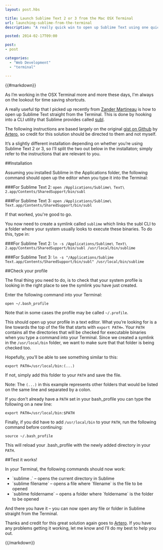 ```yaml
---
layout: post.hbs

title: Launch Sublime Text 2 or 3 from the Mac OSX Terminal
url: launching-sublime-from-the-terminal
description: "A really quick win to open up Sublime Text using one quick command from the Mac OSX terminal."

posted: 2014-02-17T09:00

post:
- post

categories:
  - "Web Development"
  - "terminal"

---
```


{{#markdown}}

As I’m working in the OSX Terminal more and more these days, I'm always on the lookout for time saving shortcuts.

A really useful tip that I picked up recently from [Zander Martineau](http://twitter.com/MrMartineau) is how to open up Sublime Text straight from the Terminal.  This is done by hooking into a CLI utility that Sublime provides called [subl](http://www.sublimetext.com/docs/2/osx_command_line.html).

The following instructions are based largely on the original [gist on Github](https://gist.github.com/artero/1236170) by [Artero](https://github.com/artero), so credit for this solution should be directed to them and not myself.

It’s a slightly different installation depending on whether you’re using Sublime Text 2 or 3, so I’ll split the two out below in the installaton; simply refer to the instructions that are relevant to you.

##Installation

Assuming you installed Sublime in the Applications folder, the following command should open up the editor when you type it into the Terminal:

###For Sublime Text 2:
`open /Applications/Sublime\ Text\ 2.app/Contents/SharedSupport/bin/subl`

###For Sublime Text 3:
`open /Applications/Sublime\ Text.app/Contents/SharedSupport/bin/subl`

If that worked, you're good to go.

You now need to create a symlink called `sublime` which links the subl CLI to a folder where your system usually looks to execute these binaries.  To do this, type in:

###For Sublime Text 2:
`ln -s /Applications/Sublime\ Text\ 2.app/Contents/SharedSupport/bin/subl /usr/local/bin/sublime`

###For Sublime Text 3:
`ln -s "/Applications/Sublime Text.app/Contents/SharedSupport/bin/subl" /usr/local/bin/sublime`



##Check your profile

The final thing you need to do, is to check that your system profile is looking in the right place to see the symlink you have just created.

Enter the following command into your Terminal:

`open ~/.bash_profile`

Note that in some cases the profile may be called `~/.profile`.

This should open up your profile in a text editor.  What you’re looking for is a line towards the top of the file that starts with `export PATH=`.  Your `PATH` contains all the directories that will be checked for executable binaries when you type a command into your Terminal.  Since we created a symlink in the `/usr/local/bin` folder, we want to make sure that that folder is being checked too.

Hopefully, you’ll be able to see something similar to this:

`export PATH=/usr/local/bin:(...)`

If not, simply add this folder to your `PATH` and save the file.

Note: The `(...)` in this example represents other folders that would be listed on the same line and separated by a colon.

If you don't already have a `PATH` set in your bash_profile you can type the following on a new line:

`export PATH=/usr/local/bin:$PATH`

Finally, if you did have to add `/usr/local/bin` to your `PATH`, run the following command before continuing:

`source ~/.bash_profile`

This will reload your .bash_profile with the newly added directory in your `PATH`.


##Test it works!

In your Terminal, the following commands should now work:

<ul class="unstyled">
	<li>`sublime .` – opens the current directory in Sublime</li>
	<li>`sublime filename` – opens a file where `filename` is the file to be opened</li>
	<li>`sublime foldername` – opens a folder where `foldername` is the folder to be opened</li>
</ul>

And there you have it – you can now open any file or folder in Sublime straight from the Terminal.

Thanks and credit for this great solution again goes to [Artero](https://www.github.com/artero).  If you have any problems getting it working, let me know and I’ll do my best to help you out.

{{/markdown}}
